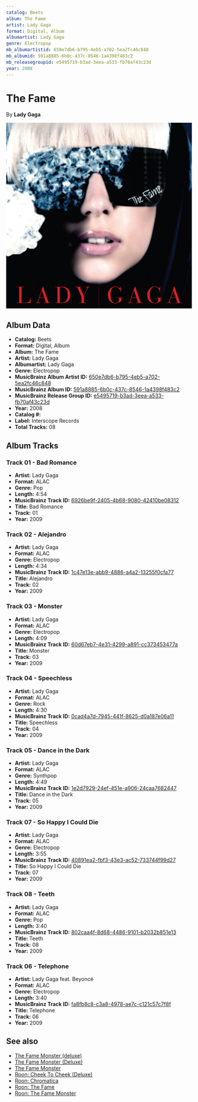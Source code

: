 ```yaml
---
catalog: Beets
album: The Fame
artist: Lady Gaga
format: Digital, Album
albumartist: Lady Gaga
genre: Electropop
mb_albumartistid: 650e7db6-b795-4eb5-a702-5ea2fc46c848
mb_albumid: 591a8885-6b0c-437c-8546-1a4398f483c2
mb_releasegroupid: e5495719-b3ad-3eea-a533-fb70af43c23d
year: 2008
---
```


# The Fame

By **Lady Gaga**

![](../../assets/beetscovers/Lady_Gaga-The_Fame.jpg)

## Album Data

- **Catalog:** Beets
- **Format:** Digital, Album
- **Album:** The Fame
- **Artist:** Lady Gaga
- **Albumartist:** Lady Gaga
- **Genre:** Electropop
- **MusicBrainz Album Artist ID:** [650e7db6-b795-4eb5-a702-5ea2fc46c848](https://musicbrainz.org/artist/650e7db6-b795-4eb5-a702-5ea2fc46c848)
- **MusicBrainz Album ID:** [591a8885-6b0c-437c-8546-1a4398f483c2](https://musicbrainz.org/release/591a8885-6b0c-437c-8546-1a4398f483c2)
- **MusicBrainz Release Group ID:** [e5495719-b3ad-3eea-a533-fb70af43c23d](https://musicbrainz.org/release-group/e5495719-b3ad-3eea-a533-fb70af43c23d)
- **Year:** 2008
- **Catalog #:** 
- **Label:** Interscope Records
- **Total Tracks:** 08

## Album Tracks

### Track 01 - Bad Romance

- **Artist:** Lady Gaga
- **Format:** ALAC
- **Genre:** Pop
- **Length:** 4:54
- **MusicBrainz Track ID:** [6926be9f-2405-4b68-9080-42410be08312](https://musicbrainz.org/recording/6926be9f-2405-4b68-9080-42410be08312)
- **Title:** Bad Romance
- **Track:** 01
- **Year:** 2009

### Track 02 - Alejandro

- **Artist:** Lady Gaga
- **Format:** ALAC
- **Genre:** Electropop
- **Length:** 4:34
- **MusicBrainz Track ID:** [1c47e13e-abb9-4886-a4a2-13255f0cfa77](https://musicbrainz.org/recording/1c47e13e-abb9-4886-a4a2-13255f0cfa77)
- **Title:** Alejandro
- **Track:** 02
- **Year:** 2009

### Track 03 - Monster

- **Artist:** Lady Gaga
- **Format:** ALAC
- **Genre:** Electropop
- **Length:** 4:09
- **MusicBrainz Track ID:** [60d67eb7-4e31-4299-a891-cc373453477a](https://musicbrainz.org/recording/60d67eb7-4e31-4299-a891-cc373453477a)
- **Title:** Monster
- **Track:** 03
- **Year:** 2009

### Track 04 - Speechless

- **Artist:** Lady Gaga
- **Format:** ALAC
- **Genre:** Rock
- **Length:** 4:30
- **MusicBrainz Track ID:** [0cad4a7d-7945-441f-8625-d0a187e06a11](https://musicbrainz.org/recording/0cad4a7d-7945-441f-8625-d0a187e06a11)
- **Title:** Speechless
- **Track:** 04
- **Year:** 2009

### Track 05 - Dance in the Dark

- **Artist:** Lady Gaga
- **Format:** ALAC
- **Genre:** Synthpop
- **Length:** 4:49
- **MusicBrainz Track ID:** [1e2d7929-24ef-451e-a906-24caa7682447](https://musicbrainz.org/recording/1e2d7929-24ef-451e-a906-24caa7682447)
- **Title:** Dance in the Dark
- **Track:** 05
- **Year:** 2009

### Track 07 - So Happy I Could Die

- **Artist:** Lady Gaga
- **Format:** ALAC
- **Genre:** Electropop
- **Length:** 3:55
- **MusicBrainz Track ID:** [40891ea2-fbf3-43e3-ac52-733744f99d27](https://musicbrainz.org/recording/40891ea2-fbf3-43e3-ac52-733744f99d27)
- **Title:** So Happy I Could Die
- **Track:** 07
- **Year:** 2009

### Track 08 - Teeth

- **Artist:** Lady Gaga
- **Format:** ALAC
- **Genre:** Pop
- **Length:** 3:40
- **MusicBrainz Track ID:** [802caa4f-8d68-4486-9101-b2032b851e13](https://musicbrainz.org/recording/802caa4f-8d68-4486-9101-b2032b851e13)
- **Title:** Teeth
- **Track:** 08
- **Year:** 2009

### Track 06 - Telephone

- **Artist:** Lady Gaga feat. Beyoncé
- **Format:** ALAC
- **Genre:** Electropop
- **Length:** 3:40
- **MusicBrainz Track ID:** [fa8fb8c8-c3a8-4978-ae7c-c121c57c7f8f](https://musicbrainz.org/recording/fa8fb8c8-c3a8-4978-ae7c-c121c57c7f8f)
- **Title:** Telephone
- **Track:** 06
- **Year:** 2009


## See also

- [The Fame Monster (deluxe)](The_Fame_Monster_deluxe.md)
- [The Fame Monster (Deluxe)](The_Fame_Monster_Deluxe.md)
- [The Fame Monster](The_Fame_Monster.md)
- [Roon: Cheek To Cheek (Deluxe)](../../Roon/Lady_Gaga/Cheek_To_Cheek_Deluxe.md)
- [Roon: Chromatica](../../Roon/Lady_Gaga/Chromatica.md)
- [Roon: The Fame](../../Roon/Lady_Gaga/The_Fame.md)
- [Roon: The Fame Monster](../../Roon/Lady_Gaga/The_Fame_Monster.md)
